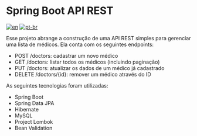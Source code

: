 # Spring Boot API REST

[![en](https://img.shields.io/badge/lang-en-red.svg)](https://github.com/douglasdotv/spring-boot-api-rest/blob/master/README.md)
[![pt-br](https://img.shields.io/badge/lang-pt--br-green.svg)](https://github.com/douglasdotv/spring-boot-api-rest/blob/master/README.pt-br.md)

Esse projeto abrange a construção de uma API REST simples para gerenciar uma lista de médicos. Ela conta com os seguintes endpoints:

- POST /doctors: cadastrar um novo médico
- GET /doctors: listar todos os médicos (incluindo paginação)
- PUT /doctors: atualizar os dados de um médico já cadastrado
- DELETE /doctors/{id}: remover um médico através do ID

As seguintes tecnologias foram utilizadas:

- Spring Boot
- Spring Data JPA
- Hibernate
- MySQL
- Project Lombok
- Bean Validation
